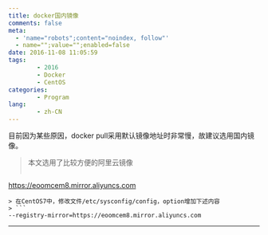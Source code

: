 ```yaml
---
title: docker国内镜像
comments: false
meta:
  - 'name="robots";content="noindex, follow"'
  - name="";value="";enabled=false
date: 2016-11-08 11:05:59
tags:
        - 2016
        - Docker
        - CentOS
categories:
        - Program
lang:
        - zh-CN
---
```

目前因为某些原因，docker pull采用默认镜像地址时非常慢，故建议选用国内镜像。

<!-- more -->
> 本文选用了比较方便的阿里云镜像
> ```
https://eoomcem8.mirror.aliyuncs.com
```
> 在CentOS7中，修改文件/etc/sysconfig/config，option增加下述内容
> ```
--registry-mirror=https://eoomcem8.mirror.aliyuncs.com
```

----------
